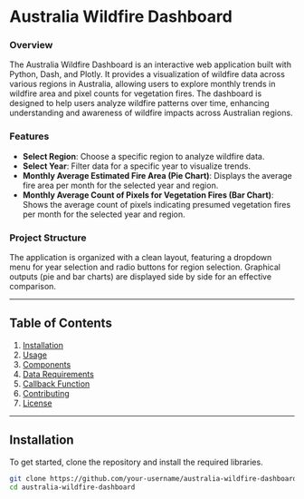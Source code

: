 # Australia Wildfire Dashboard

### Overview

The Australia Wildfire Dashboard is an interactive web application built with Python, Dash, and Plotly. It provides a visualization of wildfire data across various regions in Australia, allowing users to explore monthly trends in wildfire area and pixel counts for vegetation fires. The dashboard is designed to help users analyze wildfire patterns over time, enhancing understanding and awareness of wildfire impacts across Australian regions.

### Features

- **Select Region**: Choose a specific region to analyze wildfire data.
- **Select Year**: Filter data for a specific year to visualize trends.
- **Monthly Average Estimated Fire Area (Pie Chart)**: Displays the average fire area per month for the selected year and region.
- **Monthly Average Count of Pixels for Vegetation Fires (Bar Chart)**: Shows the average count of pixels indicating presumed vegetation fires per month for the selected year and region.

### Project Structure

The application is organized with a clean layout, featuring a dropdown menu for year selection and radio buttons for region selection. Graphical outputs (pie and bar charts) are displayed side by side for an effective comparison.

---

## Table of Contents

1. [Installation](#installation)
2. [Usage](#usage)
3. [Components](#components)
4. [Data Requirements](#data-requirements)
5. [Callback Function](#callback-function)
6. [Contributing](#contributing)
7. [License](#license)

---

## Installation

To get started, clone the repository and install the required libraries.

```bash
git clone https://github.com/your-username/australia-wildfire-dashboard.git
cd australia-wildfire-dashboard
